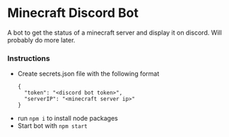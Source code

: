 # Minecraft Discord Bot

A bot to get the status of a minecraft server and display it on discord. Will probably do more later.



### Instructions

- Create secrets.json file with the following format
    ```
    {
      "token": "<discord bot token>",
      "serverIP": "<minecraft server ip>"
    }
    ```
- run `npm i` to install node packages
- Start bot with `npm start`